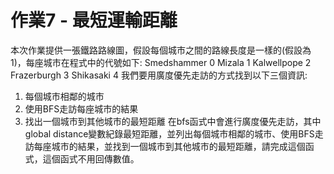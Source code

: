 # 作業7 - 最短運輸距離
本次作業提供一張鐵路路線圖，假設每個城市之間的路線長度是一樣的(假設為1)，每座城市在程式中的代號如下:
Smedshammer 0
Mizala 1
Kalwellpope 2
Frazerburgh 3
Shikasaki 4
我們要用廣度優先走訪的方式找到以下三個資訊:
1. 每個城市相鄰的城市
2. 使用BFS走訪每座城市的結果
3. 找出一個城市到其他城市的最短距離
在bfs函式中會進行廣度優先走訪，其中global distance變數紀錄最短距離，並列出每個城市相鄰的城市、使用BFS走訪每座城市的結果，並找到一個城市到其他城市的最短距離，請完成這個函式，這個函式不用回傳數值。
